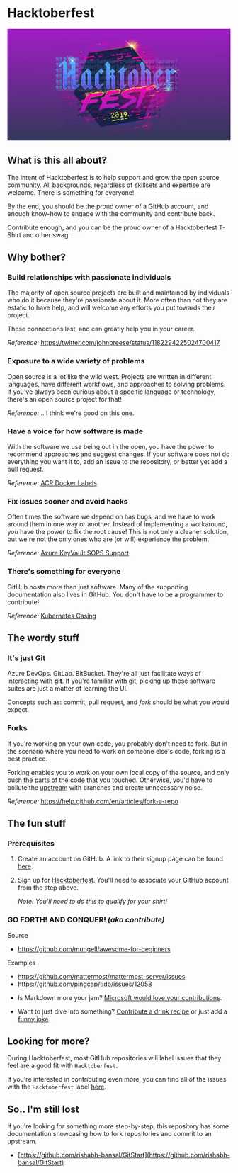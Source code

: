 # Hacktoberfest

![](images/hacktoberfest.jpg)

## What is this all about?

The intent of Hacktoberfest is to help support and grow the open source community. All backgrounds, regardless of skillsets and expertise are welcome. There is something for everyone!

By the end, you should be the proud owner of a GitHub account, and enough know-how to engage with the community and contribute back.

Contribute enough, and you can be the proud owner of a Hacktoberfest T-Shirt and other swag.

## Why bother?

### Build relationships with passionate individuals
The majority of open source projects are built and maintained by individuals who do it because they're passionate about it. More often than not they are estatic to have help, and will welcome any efforts you put towards their project.

These connections last, and can greatly help you in your career.

_Reference:_ https://twitter.com/johnpreese/status/1182294225024700417

### Exposure to a wide variety of problems
Open source is a lot like the wild west. Projects are written in different languages, have different workflows, and approaches to solving problems. If you've always been curious about a specific language or technology, there's an open source project for that!

_Reference:_ .. I think we're good on this one.

### Have a voice for how software is made
With the software we use being out in the open, you have the power to recommend approaches and suggest changes. If your software does not do everything you want it to, add an issue to the repository, or better yet add a pull request.

_Reference:_ [ACR Docker Labels](https://github.com/Azure/acr/issues/247)

### Fix issues sooner and avoid hacks
Often times the software we depend on has bugs, and we have to work around them in one way or another. Instead of implementing a workaround, you have the power to fix the root cause! This is not only a cleaner solution, but we're not the only ones who are (or will) experience the problem.

_Reference:_ [Azure KeyVault SOPS Support](https://github.com/mozilla/sops/pull/502)

### There's something for everyone
GitHub hosts more than just software. Many of the supporting documentation also lives in GitHub. You don't have to be a programmer to contribute!

_Reference:_ [Kubernetes Casing](https://github.com/kubernetes/website/pull/15968)

## The wordy stuff

### It's just Git

Azure DevOps. GitLab. BitBucket. They're all just facilitate ways of interacting with **git**. If you're familiar with git, picking up these software suites are just a matter of learning the UI. 

Concepts such as: commit, pull request, and *fork* should be what you would expect.

### Forks

If you're working on your own code, you probably don't need to fork. But in the scenario where you need to work on someone else's code, forking is a best practice.

Forking enables you to work on your own local copy of the source, and only push the parts of the code that you touched. Otherwise, you'd have to pollute the [upstream](https://stackoverflow.com/questions/2739376/definition-of-downstream-and-upstream) with branches and create unnecessary noise.

_Reference:_ https://help.github.com/en/articles/fork-a-repo

## The fun stuff

### Prerequisites

1. Create an account on GitHub. A link to their signup page can be found [here](https://github.com/join?source=header-home).

1. Sign up for [Hacktoberfest](https://hacktoberfest.digitalocean.com/). You'll need to associate your GitHub account from the step above.

    _Note: You'll need to do this to qualify for your shirt!_

### GO FORTH! AND CONQUER! *(aka contribute)*

Source
- https://github.com/mungell/awesome-for-beginners

Examples
- https://github.com/mattermost/mattermost-server/issues
- https://github.com/pingcap/tidb/issues/12058

* Is Markdown more your jam? [Microsoft would love your contributions](https://docs.microsoft.com/en-us/dotnet/csharp/getting-started/).

* Want to just dive into something? [Contribute a drink recipe](https://github.com/alfg/opendrinks) or just add a [funny joke](https://github.com/shrutikapoor08/devjoke).

## Looking for more?

During Hacktoberfest, most GitHub repositories will label issues that they feel are a good fit with `Hacktoberfest`.

If you're interested in contributing even more, you can find all of the issues with the `Hacktoberfest` label [here](https://github.com/search?q=label%3Ahacktoberfest+state%3Aopen+is%3Aissue&type=Issues).

## So.. I'm still lost

If you're looking for something more step-by-step, this repository has some documentation showcasing how to fork repositories and commit to an upstream.

- [https://github.com/rishabh-bansal/GitStart](https://github.com/rishabh-bansal/GitStart)